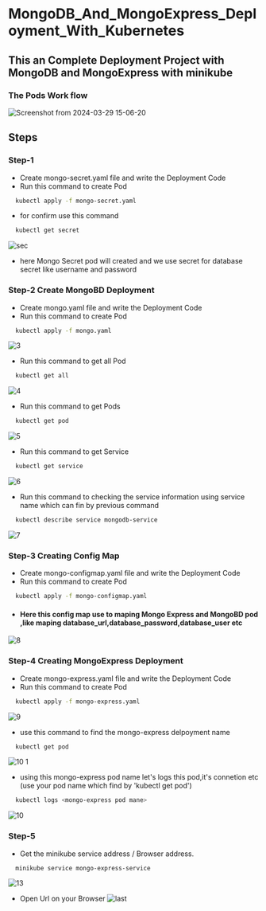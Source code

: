 
# MongoDB_And_MongoExpress_Deployment_With_Kubernetes

## This an Complete Deployment Project with MongoDB and MongoExpress with minikube
### The Pods Work flow 
![Screenshot from 2024-03-29 15-06-20](https://github.com/MdShafiqulSaymon/System_Design/assets/68004638/08ab149e-d4de-4153-8b45-c655b082a79c)




## Steps

### Step-1 

- Create mongo-secret.yaml file and write the Deployment Code
- Run this command to create Pod
```bash
  kubectl apply -f mongo-secret.yaml
```
- for confirm use this command
```bash
  kubectl get secret
```
![sec](https://github.com/MdShafiqulSaymon/System_Design/assets/68004638/b8d5c859-a3eb-4cc3-a2c1-bd9beb20e9b1)
- here Mongo Secret pod will created and we use secret for database secret like username and password



### Step-2 Create MongoBD Deployment

- Create mongo.yaml file and write the Deployment Code
- Run this command to create Pod
```bash
  kubectl apply -f mongo.yaml
```
![3](https://github.com/MdShafiqulSaymon/System_Design/assets/68004638/bd1ecbaf-87c9-4159-83a8-b6d7e6ce37d5)

- Run this command to get all Pod
```bash
  kubectl get all
```
![4](https://github.com/MdShafiqulSaymon/System_Design/assets/68004638/cb2326ae-2e6b-4416-971f-252621d4f2c8)

- Run this command to get Pods
```bash
  kubectl get pod
```
![5](https://github.com/MdShafiqulSaymon/System_Design/assets/68004638/c1f7e735-150d-45a7-8f87-3a98cd17b45e)

- Run this command to get Service
```bash
  kubectl get service
```
![6](https://github.com/MdShafiqulSaymon/System_Design/assets/68004638/a1234a66-3153-4590-922d-2f8ba0268b55)

- Run this command to checking the service information using service name which can fin by previous command
```bash
  kubectl describe service mongodb-service
```
![7](https://github.com/MdShafiqulSaymon/System_Design/assets/68004638/5a16b60b-bb3f-4c06-a133-d15fe80ac681)

### Step-3 Creating Config Map
- Create mongo-configmap.yaml file and write the Deployment Code
- Run this command to create Pod
```bash
  kubectl apply -f mongo-configmap.yaml
```
- #### Here this config map use to maping Mongo Express and MongoBD pod ,like maping database_url,database_password,database_user etc
![8](https://github.com/MdShafiqulSaymon/System_Design/assets/68004638/3788f393-0c1c-4b13-ac43-a295b67c8e5e)

### Step-4 Creating MongoExpress Deployment
- Create mongo-express.yaml file and write the Deployment Code
- Run this command to create Pod
```bash
  kubectl apply -f mongo-express.yaml
```
![9](https://github.com/MdShafiqulSaymon/System_Design/assets/68004638/863d2c44-b70b-42f2-8288-2da8e5f294c9)

- use this command to find the mongo-express delpoyment name
```bash
  kubectl get pod
```
![10 1](https://github.com/MdShafiqulSaymon/System_Design/assets/68004638/d3d914c5-34f2-4fa2-925b-5a4f650adb86)
- using this mongo-express pod name let's logs this pod,it's connetion etc (use your pod name which find by 'kubectl get pod')
```bash
  kubectl logs <mongo-express pod mane>
```
![10](https://github.com/MdShafiqulSaymon/System_Design/assets/68004638/5a1bd709-7410-4439-9461-97f7f556d637)

### Step-5 
- Get the minikube service address / Browser address.
```bash
  minikube service mongo-express-service
```
![13](https://github.com/MdShafiqulSaymon/System_Design/assets/68004638/78561512-7ed9-4209-86f3-a0ea099254f6)

- Open Url on your Browser
![last](https://github.com/MdShafiqulSaymon/System_Design/assets/68004638/82acabde-5417-48d4-b27a-8f893f8f572a)





